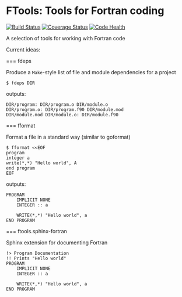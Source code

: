 FTools: Tools for Fortran coding
================================
[![Build Status](https://travis-ci.org/ScottWales/ftools.svg?branch=master)](https://travis-ci.org/ScottWales/ftools)
[![Coverage Status](https://coveralls.io/repos/ScottWales/ftools/badge.svg?branch=master)](https://coveralls.io/r/ScottWales/ftools?branch=master)
[![Code Health](https://landscape.io/github/ScottWales/ftools/master/landscape.svg?style=flat)](https://landscape.io/github/ScottWales/ftools/master)

A selection of tools for working with Fortran code

Current ideas:

=== fdeps

Produce a `Make`-style list of file and module dependencies for a project

```
$ fdeps DIR
```
outputs:
```
DIR/program: DIR/program.o DIR/module.o
DIR/program.o: DIR/program.f90 DIR/module.mod
DIR/module.mod DIR/module.o: DIR/module.f90
```

=== fformat

Format a file in a standard way (similar to goformat)

```
$ fformat <<EOF
program 
integer a
write(*,*) "Hello world", A
end program
EOF
```
outputs:
```
PROGRAM
    IMPLICIT NONE
    INTEGER :: a

    WRITE(*,*) "Hello world", a
END PROGRAM
```

=== ftools.sphinx-fortran

Sphinx extension for documenting Fortran

```
!> Program Documentation
!! Prints "Hello world"
PROGRAM
    IMPLICIT NONE
    INTEGER :: a

    WRITE(*,*) "Hello world", a
END PROGRAM
```
